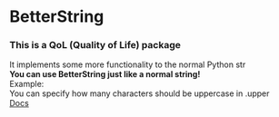 # BetterString
### This is a QoL (Quality of Life) package   
It implements some more functionality to the normal Python str    
**You can use BetterString just like a normal string!**    
Example:      
You can specify how many characters should be uppercase in .upper   
[Docs](https://github.com/DrBumm/BetterString/tree/main/docs)
